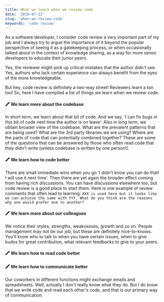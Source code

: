 ```yaml
---
title: What we learn when we review code
date: '2019-07-22'
slug: 'when-we-review-code'
keywords: 'code review'
---
```


As a software developer, I consider code review a very important part of my job and I always try to argue the importance of it beyond the popular perspective of seeing it as a gatekeeping process, or when occasionally talked about in the context of knowledge sharing, as a way for more senior developers to educate their junior peers.

Yes, the reviewer might pick up critical mistakes that the author didn't see. Yes, authors who lack certain experience can always benefit from the eyes of the more knowledgeable.

But hey, code review is definitely a two-way street! Reviewers learn a ton too! So, here I have compiled a list of things we learn when we review code.

#### 🖍 We learn more about the codebase

In short term, we learn about that bit of code. And we say, 'I can fix bugs in this bit of code next time the author is on leave'. Also in long term, we obtain broader view of the codebase. What are the prevalent patterns that are being used? What are the 3rd party libraries we are using? Where are the parts of code that can potentially combined together? These are some of the questions that can be answered by those who often read code that they didn't write (unless codebase is written by one person!).

#### 🖍 We learn how to code better

There are small immediate wins when you go 'I didn't know you can do that! I will use it next time'. Then there are yet again the broader effect coming from having rich discussions. You can have discussions elsewhere too, but code review is a good place to start them. Here is one example of review comments that often lead to learning: `XXX is used here but it looks like we can achieve the same with YYY. What do you think are the reasons why one would prefer one to another?`

#### 🖍 We learn more about our colleagues

We notice their styles, strengths, weaknesses, growth and so on. People management may not be our job, but these are definitely nice-to-knows. You'll know who to talk to when you have certain issues, when to give kudos for great contribution, what relevant feedbacks to give to your peers.

#### 🖍 We learn how to read code better

#### 🖍 We learn how to communicate better

Our coworkers in different functions might exchange emails and spreadsheets. Well, actually I don't really know what they do. But I do know that we write code and read each other's code, and that is our primary way of communication.
